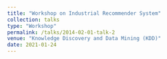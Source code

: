 ```yaml
---
title: "Workshop on Industrial Recommender System"
collection: talks
type: "Workshop"
permalink: /talks/2014-02-01-talk-2
venue: "Knowledge Discovery and Data Mining (KDD)"
date: 2021-01-24
---
```



